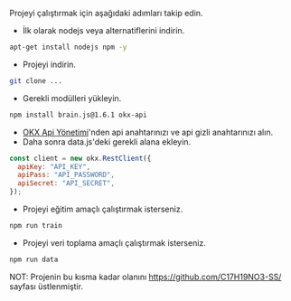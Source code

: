 Projeyi çalıştırmak için aşağıdaki adımları takip edin.

- İlk olarak nodejs veya alternatiflerini indirin.

```bash
apt-get install nodejs npm -y
```

- Projeyi indirin.

```bash
git clone ...
```

- Gerekli modülleri yükleyin.

```bash
npm install brain.js@1.6.1 okx-api
```

- [OKX Api Yönetimi](https://okx.com/account/my-api)'nden api anahtarınızı ve api gizli anahtarınızı alın.
- Daha sonra data.js'deki gerekli alana ekleyin.

```js
const client = new okx.RestClient({
  apiKey: "API_KEY",
  apiPass: "API_PASSWORD",
  apiSecret: "API_SECRET",
});
```

- Projeyi eğitim amaçlı çalıştırmak isterseniz.

```bash
npm run train
```

- Projeyi veri toplama amaçlı çalıştırmak isterseniz.

```bash
npm run data
```



NOT: Projenin bu kısma kadar olanını https://github.com/C17H19NO3-SS/ sayfası üstlenmiştir.
